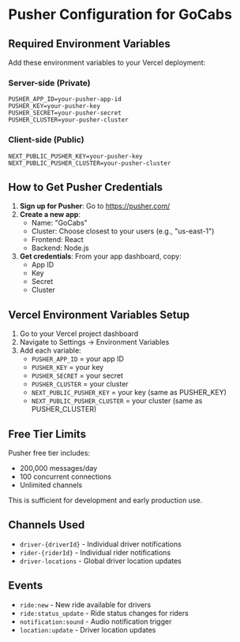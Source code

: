 # Pusher Configuration for GoCabs

## Required Environment Variables

Add these environment variables to your Vercel deployment:

### Server-side (Private)
```
PUSHER_APP_ID=your-pusher-app-id
PUSHER_KEY=your-pusher-key  
PUSHER_SECRET=your-pusher-secret
PUSHER_CLUSTER=your-pusher-cluster
```

### Client-side (Public)
```
NEXT_PUBLIC_PUSHER_KEY=your-pusher-key
NEXT_PUBLIC_PUSHER_CLUSTER=your-pusher-cluster
```

## How to Get Pusher Credentials

1. **Sign up for Pusher**: Go to https://pusher.com/
2. **Create a new app**: 
   - Name: "GoCabs"
   - Cluster: Choose closest to your users (e.g., "us-east-1")
   - Frontend: React
   - Backend: Node.js
3. **Get credentials**: From your app dashboard, copy:
   - App ID
   - Key 
   - Secret
   - Cluster

## Vercel Environment Variables Setup

1. Go to your Vercel project dashboard
2. Navigate to Settings → Environment Variables
3. Add each variable:
   - `PUSHER_APP_ID` = your app ID
   - `PUSHER_KEY` = your key
   - `PUSHER_SECRET` = your secret  
   - `PUSHER_CLUSTER` = your cluster
   - `NEXT_PUBLIC_PUSHER_KEY` = your key (same as PUSHER_KEY)
   - `NEXT_PUBLIC_PUSHER_CLUSTER` = your cluster (same as PUSHER_CLUSTER)

## Free Tier Limits

Pusher free tier includes:
- 200,000 messages/day
- 100 concurrent connections
- Unlimited channels

This is sufficient for development and early production use.

## Channels Used

- `driver-{driverId}` - Individual driver notifications
- `rider-{riderId}` - Individual rider notifications  
- `driver-locations` - Global driver location updates

## Events

- `ride:new` - New ride available for drivers
- `ride:status_update` - Ride status changes for riders
- `notification:sound` - Audio notification trigger
- `location:update` - Driver location updates
